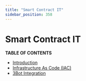 ```yaml
---
title: "Smart Contract IT"
sidebar_position: 358
---
```


<h1>Smart Contract IT</h1>

**TABLE OF CONTENTS**

- [Introduction](./smartcontract_tfgrid3.md)
- [Infrastructure As Code (IAC)](./smartcontract_iac.md)
- [3Bot Integration](./smartcontract_3bot.md)